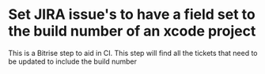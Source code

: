 # Set JIRA issue's to have a field set to the build number of an xcode project

This is a Bitrise step to aid in CI. This step will find all the tickets that need to be updated to include the build number
